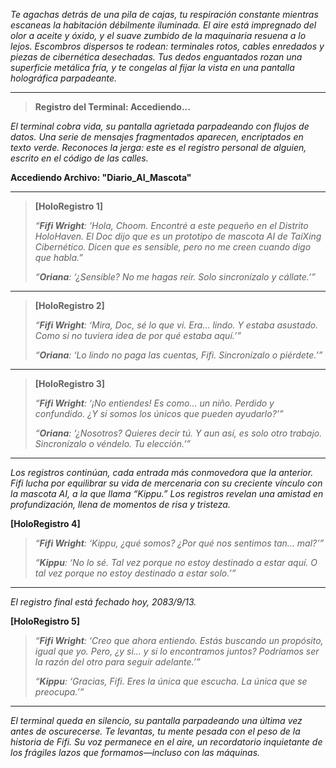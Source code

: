 _Te agachas detrás de una pila de cajas, tu respiración constante mientras escaneas la habitación débilmente iluminada. El aire está impregnado del olor a aceite y óxido, y el suave zumbido de la maquinaria resuena a lo lejos. Escombros dispersos te rodean: terminales rotos, cables enredados y piezas de cibernética desechadas. Tus dedos enguantados rozan una superficie metálica fría, y te congelas al fijar la vista en una pantalla holográfica parpadeante._

---

> **Registro del Terminal: Accediendo...**

_El terminal cobra vida, su pantalla agrietada parpadeando con flujos de datos. Una serie de mensajes fragmentados aparecen, encriptados en texto verde. Reconoces la jerga: este es el registro personal de alguien, escrito en el código de las calles._

**Accediendo Archivo: "Diario_AI_Mascota"**

---

> **[HoloRegistro 1]**
>
> _“**Fifi Wright**: ‘Hola, Choom. Encontré a este pequeño en el Distrito HoloHaven. El Doc dijo que es un prototipo de mascota AI de TaiXing Cibernético. Dicen que es sensible, pero no me creen cuando digo que habla.”_
>
> _“**Oriana**: ‘¿Sensible? No me hagas reír. Solo sincronízalo y cállate.’”_

---

> **[HoloRegistro 2]**
>
> _“**Fifi Wright**: ‘Mira, Doc, sé lo que vi. Era… lindo. Y estaba asustado. Como si no tuviera idea de por qué estaba aquí.’”_
>
> _“**Oriana**: ‘Lo lindo no paga las cuentas, Fifi. Sincronízalo o piérdete.’”_

---

> **[HoloRegistro 3]**
>
> _“**Fifi Wright**: ‘¡No entiendes! Es como… un niño. Perdido y confundido. ¿Y si somos los únicos que pueden ayudarlo?’”_
>
> _“**Oriana**: ‘¿Nosotros? Quieres decir tú. Y aun así, es solo otro trabajo. Sincronízalo o véndelo. Tu elección.’”_

---

_Los registros continúan, cada entrada más conmovedora que la anterior. Fifi lucha por equilibrar su vida de mercenaria con su creciente vínculo con la mascota AI, a la que llama “Kippu.” Los registros revelan una amistad en profundización, llena de momentos de risa y tristeza._

**[HoloRegistro 4]**

> _“**Fifi Wright**: ‘Kippu, ¿qué somos? ¿Por qué nos sentimos tan… mal?’”_
>
> _“**Kippu**: ‘No lo sé. Tal vez porque no estoy destinado a estar aquí. O tal vez porque no estoy destinado a estar solo.’”_

---

_El registro final está fechado hoy, 2083/9/13._

**[HoloRegistro 5]**

> _“**Fifi Wright**: ‘Creo que ahora entiendo. Estás buscando un propósito, igual que yo. Pero, ¿y si… y si lo encontramos juntos? Podríamos ser la razón del otro para seguir adelante.’”_
>
> _“**Kippu**: ‘Gracias, Fifi. Eres la única que escucha. La única que se preocupa.’”_

---

_El terminal queda en silencio, su pantalla parpadeando una última vez antes de oscurecerse. Te levantas, tu mente pesada con el peso de la historia de Fifi. Su voz permanece en el aire, un recordatorio inquietante de los frágiles lazos que formamos—incluso con las máquinas._
